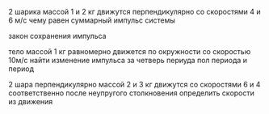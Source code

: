 2  шарика массой 1 и 2 кг движутся перпендикулярно со скоростями 4 и 6 м/с чему равен суммарный импульс системы

закон сохранения импульса

тело массой 1 кг равномерно движется по окружности со скоростью 10м/с найти изменение импульса за четверь периуда пол периода и период


2 шара перпендикулярно массой 2 и 3 кг движутся со скоростями 6 и 4 соответственно после неупругого столкновения определить скорости из движения
